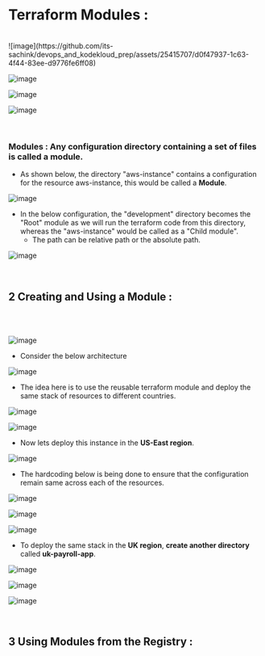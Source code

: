 # Terraform Modules :
</br>
![image](https://github.com/its-sachink/devops_and_kodekloud_prep/assets/25415707/d0f47937-1c63-4f44-83ee-d9776fe6ff08)

![image](https://github.com/its-sachink/devops_and_kodekloud_prep/assets/25415707/be04e777-71a0-4d92-9cd3-bf0cc9251ba9)

![image](https://github.com/its-sachink/devops_and_kodekloud_prep/assets/25415707/da5b64a3-8abf-4185-9e21-ddc9f32a2ab2)

![image](https://github.com/its-sachink/devops_and_kodekloud_prep/assets/25415707/96c51731-e500-4857-bb92-f992589bc568)

</br>

### Modules : Any configuration directory containing a set of files is called a module.

- As shown below, the directory "aws-instance" contains a configuration for the resource aws-instance, this would be called a **Module**.

![image](https://github.com/its-sachink/devops_and_kodekloud_prep/assets/25415707/41b391ab-81da-4c63-8316-db6b5529fa16)

- In the below configuration, the "development" directory becomes the "Root" module as we will run the terraform code from this directory, whereas the "aws-instance" would be called as a "Child module".
    - The path can be relative path or the absolute path.

![image](https://github.com/its-sachink/devops_and_kodekloud_prep/assets/25415707/c71a4c47-2343-42b6-8b28-288c02554280)

</br>

## 2 Creating and Using a Module :
</br>
</br>

![image](https://github.com/its-sachink/devops_and_kodekloud_prep/assets/25415707/13fa9a81-a3d1-46db-9b86-85a8c9f49278)
</br>

- Consider the below architecture

![image](https://github.com/its-sachink/devops_and_kodekloud_prep/assets/25415707/4f705ecf-0873-44d1-83ef-b4d6fe58c541)

- The idea here is to use the reusable terraform module and deploy the same stack of resources to different countries.

![image](https://github.com/its-sachink/devops_and_kodekloud_prep/assets/25415707/8b44a983-68d0-4240-acd1-9053dbeccf02)

![image](https://github.com/its-sachink/devops_and_kodekloud_prep/assets/25415707/604e43d8-228e-4f6b-b421-c97062699749)

- Now lets deploy this instance in the **US-East region**.

![image](https://github.com/its-sachink/devops_and_kodekloud_prep/assets/25415707/a77890ee-c054-42ab-94d8-ea649faaa033)

- The hardcoding below is being done to ensure that the configuration remain same across each of the resources.

![image](https://github.com/its-sachink/devops_and_kodekloud_prep/assets/25415707/4291cba4-f35d-4257-9dd4-5241fc18821c)

![image](https://github.com/its-sachink/devops_and_kodekloud_prep/assets/25415707/df9147a9-42b2-492c-8c40-0505b1bb1573)

![image](https://github.com/its-sachink/devops_and_kodekloud_prep/assets/25415707/7e53c95a-eb0a-46cf-bb9e-e45fc068d2ce)

- To deploy the same stack in the **UK region**, **create another directory** called **uk-payroll-app**.

![image](https://github.com/its-sachink/devops_and_kodekloud_prep/assets/25415707/3fca0dbd-5858-435f-87b5-6466fa856ccc)

![image](https://github.com/its-sachink/devops_and_kodekloud_prep/assets/25415707/7467a66e-5c1d-4c2e-ab71-d9a62316f802)

![image](https://github.com/its-sachink/devops_and_kodekloud_prep/assets/25415707/33b46475-bf93-4446-ac2b-a2d5e9013a74)

</br>

## 3 Using Modules from the Registry :
</br>
</br>






















